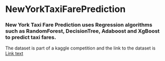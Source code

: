# NewYorkTaxiFarePrediction

### New York Taxi Fare Prediction uses Regression algorithms such as RandomForest, DecisionTree, Adaboost and XgBoost to predict taxi fares.

The dataset is part of a kaggle competition and the link to the dataset is [Link text](https://www.kaggle.com/datasets/dansbecker/new-york-city-taxi-fare-prediction)

